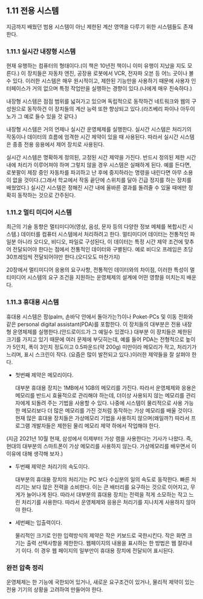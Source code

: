 ## 1.11 전용 시스템

지금까지 배웠던 범용 시스템이 아닌 제한된 계산 영역을 다루기 위한 시스템들도 존재한다.

### 1.11.1 실시간 내장형 시스템

현재 유행하는 컴퓨터의 형태이다.(이 책은 10년전 책이니 이미 유행이 지났을 지도 모른다.)  이 장치들은 자동차 엔진, 공장용 로봇에서 VCR, 전자파 오븐 등 어느 곳이나 볼 수 있다. 이러한 시스템은 매우 원시적이고, 제한된 기능만을 사용하기 때문에 사용자 인터페이스가 거의 없으며 특정 작업만을 실행하는 경향이 있다.(나에게 매우 친숙하다.)

내장형 시스템은 점점 범위를 넓혀가고 있으며 독립적으로 동작하건 네트워크와 웹의 구성원으로 동작하건 이 장치들의 계산 능력 또한 향상되고 있다.(라즈베리 파이나 아두이노가 그 예로 들수 있을 것 같다.)

내장형 시스템은 거의 언제나 실시간 운영체제를 실행한다. 실시간 시스템은 처리기의 작동이나 데이터의 흐름에 엄격한 시간 제약이 있을 때 사용된다. 따라서 실시간 시스템은 종종 전용 응용에서 제어 장치로 사용된다. 

실시간 시스템은 명확하게 정의된, 고정된 시간 제약을 가진다. 반드시 정의된 제한 시간 내에 처리가 이루어져야 하며 그렇지 않을 경우 시스템은 실패하게 된다. 예를 든다면, 로봇팔이 제장 중인 자동차를 파괴하고 난 후에 중지하라는 명령을 내린다면 아무 소용이 없을 것이다.(그래서 학교에서 작동 끝단에 스위치를 달아 긴급 정지를 하는 장치를 배웠었다.) 실시간 시스템은 정해진 시간 내에 올바른 결과를 돌려줄 수 있울 때에만 정확히 동작하는 것으로 간주된다.

### 1.11.2 멀티 미디어 시스템

최근의 기술 동향은 멀티미디어(영상, 음성, 문자 등의 다양한 정보 메체를 복합시킨 시스템.) 데이터를 컴퓨터 시스템에서 처리하려고 한다. 멀티미디어 데이터는 전통적인 파일분 아니라 오디오, 비디오, 파일로 구성된다, 이 데이터는 특정 시간 제약 조건에 맞추어 전달되어야 한다는 점에서 전통적인 데이터와 구별된다. 예로 비디오 프레임은 초당 30프레임씩 전달되어야만 한다.(오디오도 마찬가지)

20장에서 멀티미디어 응용의 요구사항, 전통적인 데이터와의 차이점, 이러한 특성이 멀티미디어 시스템의 요구 조건을 지원하는 운영체제의 설계에 어떤 영향을 미치는지 배운다.

### 1.11.3 휴대용 시스템

휴대용 시스템은 팜(palm, 손바닥 안에서 돌아가는?)이나 Poket-PCs 및 이동 전화와 같은 personal digital assistant(PDA)를 포함한다. 이 장치들의 대부분은 전용 내장형 운영체제를 실행한다.(안드로이드가 그 예일수 있겠다.) 대부분 이 장치들은 제한된 크기를 가지고 있기 때문에 여러 문제에 부딧히는데, 예를 들어 PDA는 전형적으로 높이가 5인치, 폭이 3인치 정도이고 0.5파운드(약 200g) 미만이라 메모리가 작고, 처리기가 느리며, 표시 스크린이 작다. (요즘은 많이 발전되고 있다.)이러한 제약들을 잘 살펴야 한다.

* 첫번째 제약은 메모리이다.

  대부분 휴대용 장치는 1MB에서 1GB의 메모리를 가진다. 따라서 운영체제와 응용은 메모리를 반드시 효율적으로 관리해야 하는데, 더이상 사용되지 않는 메모리를 관리자에게 되돌려 주는 기법을 사용할 수 있다. 나중에 시스템이 물리적으로 사용 가능한 메모리보다 더 많은 메모리를 가진 것처럼 동작하는 가상 메모리를 배울 것이다. 현재 많은 휴대용 장치들은 가상메모리 기법을 사용하지 않으며(왜일까?) 따라서 프로그램 개발자들은 제한된 물리 메모리 제약 하에서 작업해야 한다.

(지금 2021년 10월 현재, 삼성에서 이제부터 가상 램을 사용한다는 기사가 나왔다. 즉, 현대의 대부분의 스마트폰이 가상 메모리를 사용하지 않는다. 가상메모리를 배우면서 이 이유에 대해 생각해 보자.)

* 두번째 제약은 처리기의 속도이다.

  대부분의 휴대용 장치의 처리기는 PC 보다 수십분의 일의 속도로 동작한다. 빠른 처리기는 보다 많은 전력을 소비한다. 이는 큰 배터리를 요구하는 것으로 이어지고, 무게가 늘어나게 된다. 따라서 대부분의 휴대용 장치는 전력을 적게 소모하는 작고 느린 처리기를 사용한다. 따라서 운영체제와 응용은 처리기를 지나치게 사용하지 않아야 한다.

* 세번째는 입출력이다.

  물리적인 크기로 인한 입력방식의 제약은 작은 키보드로 국한시킨다. 작은 화면 크기는 출력 선택사항을 제한한다. 웹페이지의 내용을 표시하는 한 방법은 웹 잘라내기 이다. 이 경우 웹 페이지의 일부만이 휴대용 장치에 전달되어 표시된다.



### 완전 압축 정리

운영체제는 한 기능에 국한되어 있거나, 새로운 요구조건이 있거나, 물리적 제약이 있는 전용 기기의 상황을 고려하여 만들어야 한다.





